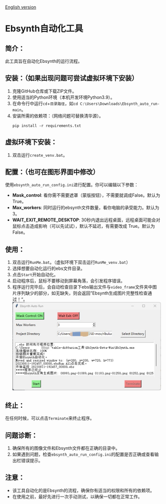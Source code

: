 [English version](README_EN.md)
# Ebsynth自动化工具

## 简介：
此工具旨在自动化Ebsynth的运行流程。

## 安装：（如果出现问题可尝试虚拟环境下安装）
1. 克隆GitHub仓库或下载ZIP文件。
2. 使用适当的Python环境（本机开发环境Python3.9）。
3. 在命令行中运行`cd`+`目录路径`，如`cd C:\Users\Downloads\Ebsynth_auto_run-main`。
4. 安装所需的依赖项：（网络问题可替换清华源）。
    ```
    pip install -r requirements.txt
    ```
## 虚拟环境下安装：
1. 双击运行`create_venv.bat`。

## 配置：（也可在图形界面中修改）
使用`ebsynth_auto_run_config.ini`进行配置。你可以编辑以下参数：
- **Mask_control**: 看你需不需要遮罩（蒙版按钮），不需要就调成False。默认为True。
- **Max_workers**: 同时运行的ebsynth文件数量，看你电脑的承受能力。默认为3。
- **WAIT_EXIT_REMOTE_DESKTOP**: 30秒内退出远程桌面，远程桌面可能会对鼠标点击造成影响（可以先试试），默认不延迟，有需要改成 True。默认为False。

## 使用：
1. 双击运行`RunMe.bat`。（虚拟环境下双击运行`RunMe_venv.bat`）
2. 选择想要自动化运行的ebs文件目录。
3. 点击`Start`开始自动化。
4. 启动程序后，鼠标不要移动到屏幕角落，会引发程序错误。
5. 程序运行完毕后，会自动检查目录下ebs输出文件与`video_frame`文件夹中图片序列缺少的部分，如无缺失，则会返回”Ebsynth生成图片完整性检查通过！“。
![图形界面示意图](./images/gui.png)

## 终止：
在任何时候，可以点击`Terminate`来终止程序。

## 问题诊断：
1. 确保所有的图像文件和Ebsynth文件都在正确的目录中。
2. 如果遇到问题，检查`ebsynth_auto_run_config.ini`的配置是否正确或查看输出栏错误提示。

## 注意：
- 该工具自动化的是Ebsynth的流程，确保你有适当的权限和所有的依赖项。
- 在使用之前，最好先进行一次手动测试，以确保一切都在正常工作。
